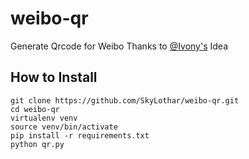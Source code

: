 weibo-qr
========

Generate Qrcode for Weibo
Thanks to [@Ivony's](http://weibo.com/ivony) Idea


## How to Install

```
git clone https://github.com/SkyLothar/weibo-qr.git
cd weibo-qr
virtualenv venv
source venv/bin/activate
pip install -r requirements.txt
python qr.py
```
